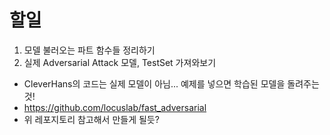 # 할일
1. 모델 불러오는 파트 함수들 정리하기
2. 실제 Adversarial Attack 모델, TestSet 가져와보기
  * CleverHans의 코드는 실제 모델이 아님... 예제를 넣으면 학습된 모델을 돌려주는것!
  * https://github.com/locuslab/fast_adversarial
  * 위 레포지토리 참고해서 만들게 될듯?
  